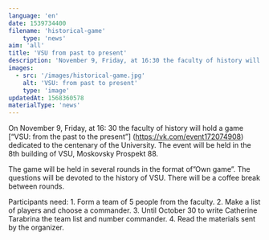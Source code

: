 ```yaml
---
language: 'en'
date: 1539734400
filename: 'historical-game'
    type: 'news'
aim: 'all'
title: 'VSU from past to present'
description: 'November 9, Friday, at 16:30 the faculty of history will play VSU from the past to the present..'
images:
  - src: '/images/historical-game.jpg'
    alt: 'VSU: from past to present'
    type: 'image'
updatedAt: 1568360578
materialType: 'news'
---
```

On November 9, Friday, at 16: 30 the faculty of history will hold a game \[“VSU: from the past to the present”\] (https://vk.com/event172074908) dedicated to the centenary of the University. The event will be held in the 8th building of VSU, Moskovsky Prospekt 88.

The game will be held in several rounds in the format of”Own game”. The questions will be devoted to the history of VSU. There will be a coffee break between rounds.

Participants need: 1. Form a team of 5 people from the faculty. 2. Make a list of players and choose a commander. 3. Until October 30 to write Catherine Tarabrina the team list and number commander. 4. Read the materials sent by the organizer.
